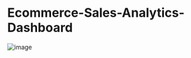 # Ecommerce-Sales-Analytics-Dashboard
![image](https://github.com/Ameya22Joshi/Ecommerce-Sales-Analytics/assets/86523455/46df8454-a50a-49c3-b18a-233d154f8dca)
